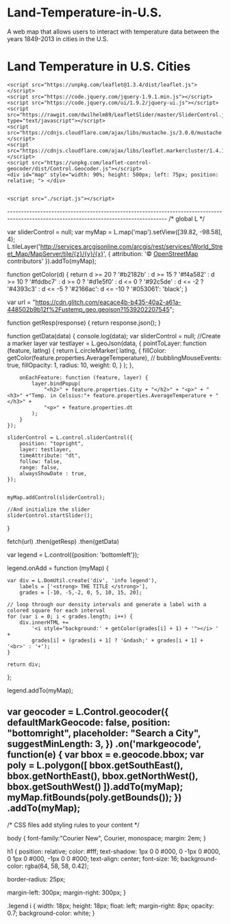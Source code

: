 # Land-Temperature-in-U.S.
A web map that allows users to interact with temperature data between the years 1849-2013 in cities in the U.S.

<!DOCTYPE html>
<html>
<head>
    <title>Land Temperature in U.S. Cities</title>
    <meta charset="utf-8" />
    <meta name="viewport" content="width=device-width, initial-scale=1.0">
    <link href="https://unpkg.com/leaflet@1.3.4/dist/leaflet.css" rel="stylesheet">
    <link rel="stylesheet" href="https://code.jquery.com/ui/1.9.2/themes/base/jquery-ui.css" type="text/css">
    <link rel="stylesheet" href="./style.css">
    <link rel="stylesheet" href="https://unpkg.com/leaflet-control-geocoder/dist/Control.Geocoder.css" />
    
</head>
<body>
  <h1>Land Temperature in U.S. Cities</h1>
  
  
    <script src="https://unpkg.com/leaflet@1.3.4/dist/leaflet.js"></script>
    <script src="https://code.jquery.com/jquery-1.9.1.min.js"></script>
    <script src="https://code.jquery.com/ui/1.9.2/jquery-ui.js"></script>
    <script src="https://rawgit.com/dwilhelm89/LeafletSlider/master/SliderControl.js" type="text/javascript"></script>
    <script src="https://cdnjs.cloudflare.com/ajax/libs/mustache.js/3.0.0/mustache.min.js"></script>
    <script src="https://cdnjs.cloudflare.com/ajax/libs/leaflet.markercluster/1.4.1/leaflet.markercluster.js"></script>
    <script src="https://unpkg.com/leaflet-control-geocoder/dist/Control.Geocoder.js"></script>
    <div id="map" style="width: 90%; height: 500px; left: 75px; position: relative; "> </div>
  
    
    <script src="./script.js"></script>
</body>
</html>
----------------------------------------------------------------------------------------------------------------------------------------
/* global L */


var sliderControl = null;
var myMap = L.map('map').setView([39.82, -98.58], 4);
L.tileLayer('http://services.arcgisonline.com/arcgis/rest/services/World_Street_Map/MapServer/tile/{z}/{y}/{x}', {
    attribution: '&copy; <a href="http://osm.org/copyright">OpenStreetMap</a> contributors'
}).addTo(myMap);

function getColor(d) {
    return  d >= 20   ? '#b2182b' : 
            d >= 15   ? '#f4a582' :
            d >= 10   ? '#fddbc7' :
            d >= 0    ? '#d1e5f0' :
            d <= 0    ? '#92c5de' :
            d <= -2   ? '#4393c3' :
            d <= -5   ? '#2166ac': 
            d <= -10  ? '#053061':
                        'black'; 
}

var url = "https://cdn.glitch.com/eacace4b-b435-40a2-a61a-448502b9b12f%2Fustemp_geo.geojson?1539202207545";

function getResp(response) {
    return response.json();
}



function getData(data) {
    console.log(data);
    var sliderControl = null;
    //Create a marker layer 
    var testlayer = L.geoJson(data, {
        pointToLayer: function (feature, latlng) {
            return L.circleMarker(
                latlng, {
                    fillColor: getColor(feature.properties.AverageTemperature), 
                    // bubblingMouseEvents: true,
                    fillOpacity: 1,
                    radius: 10,
                    weight: 0,
                }
            );
        },

        onEachFeature: function (feature, layer) {
            layer.bindPopup(
                "<h2>" + feature.properties.City + "</h2>" + "<p>" + "<h3>" +"Temp. in Celsius:"+ feature.properties.AverageTemperature + "</h3>" + 
                "<p>" + feature.properties.dt
            );
        }
    });

    sliderControl = L.control.sliderControl({
        position: "topright",
        layer: testlayer,
        timeAttribute: "dt",
        follow: false,
        range: false,
        alwaysShowDate : true,
    });

    
    myMap.addControl(sliderControl);

    //And initialize the slider
    sliderControl.startSlider();
}

fetch(url)
    .then(getResp)
    .then(getData)

var legend = L.control({position: 'bottomleft'});

legend.onAdd = function (myMap) {

    var div = L.DomUtil.create('div', 'info legend'),
        labels = ['<strong> THE TITLE </strong>'],
        grades = [-10, -5,-2, 0, 5, 10, 15, 20];

    // loop through our density intervals and generate a label with a colored square for each interval
    for (var i = 0; i < grades.length; i++) {
        div.innerHTML +=
            '<i style="background:' + getColor(grades[i] + 1) + '"></i> ' +
            grades[i] + (grades[i + 1] ? '&ndash;' + grades[i + 1] + '<br>' : '+');
    }

    return div;
};

legend.addTo(myMap);

  var geocoder = L.Control.geocoder({
        defaultMarkGeocode: false,
        position: "bottomright",
        placeholder: "Search a City",
        suggestMinLength: 3,
    })
    .on('markgeocode', function(e) {
        var bbox = e.geocode.bbox;
        var poly = L.polygon([
             bbox.getSouthEast(),
             bbox.getNorthEast(),
             bbox.getNorthWest(),
             bbox.getSouthWest()
        ]).addTo(myMap);
        myMap.fitBounds(poly.getBounds());
    })
    .addTo(myMap);
----------------------------------------------------------------------------------------------------------------------------------------
/* CSS files add styling rules to your content */

body {
  font-family:"Courier New", Courier, monospace;
  margin: 2em;
}

h1 {
  position: relative;
  color: #fff;
  text-shadow: 1px 0 0 #000, 0 -1px 0 #000, 0 1px 0 #000, -1px 0 0 #000;
  text-align: center;
  font-size: 16;
  background-color: rgba(64, 58, 58, 0.42);
  
  border-radius: 25px;
 
  margin-left: 300px;
  margin-right: 300px;
}

.legend i {
    width: 18px;
    height: 18px;
    float: left;
    margin-right: 8px;
    opacity: 0.7;
    background-color: white;
}
